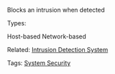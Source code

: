 Blocks an intrusion when detected

Types:

Host-based
Network-based

Related: [Intrusion Detection System](Intrusion%20Detection%20System.md)

Tags:
[System Security](System%20Security.md)